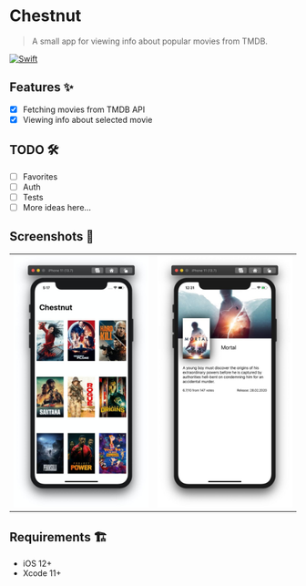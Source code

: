 # Chestnut
> A small app for viewing info about popular movies from TMDB.

<p>
    <a href="https://swift.org"><img src="https://img.shields.io/badge/Swift-5.1-orange.svg?style=flat" alt="Swift" /></a>
</p>

## Features ✨

- [x] Fetching movies from TMDB API
- [x] Viewing info about selected movie

## TODO 🛠

- [ ] Favorites
- [ ] Auth
- [ ] Tests
- [ ] More ideas here...

## Screenshots 📱

<table>
<tr>
<td>
<img src="./media/screenshot1.jpg">
</td>
<td>
<img src="./media/screenshot2.jpg">
</td>
</tr>
</table>

## Requirements 🏗

- iOS 12+
- Xcode 11+
